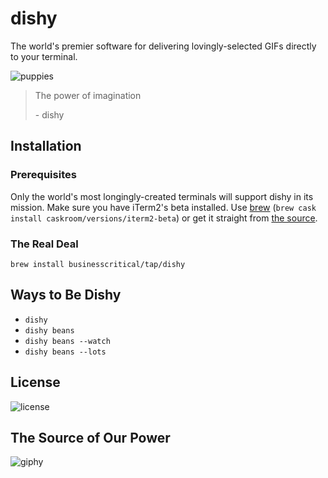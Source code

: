 # dishy

The world's premier software for delivering lovingly-selected GIFs directly to your terminal.

![puppies](https://cloud.githubusercontent.com/assets/407342/13480642/f3ed5018-e093-11e5-8a15-7f4f40dbd683.gif)

> The power of imagination
> 
> \- dishy

## Installation

### Prerequisites

Only the world's most longingly-created terminals will support dishy in its mission. Make sure you have iTerm2's beta installed. Use [brew](http://brew.sh/) (`brew cask install caskroom/versions/iterm2-beta`) or get it straight from [the source](https://www.iterm2.com/downloads.html).

### The Real Deal

`brew install businesscritical/tap/dishy`

## Ways to Be Dishy

- `dishy`
- `dishy beans`
- `dishy beans --watch`
- `dishy beans --lots`

## License

![license](https://cloud.githubusercontent.com/assets/407342/13480950/5400a908-e096-11e5-908c-fc67e3193091.gif)

## The Source of Our Power

![giphy](https://cloud.githubusercontent.com/assets/407342/13481125/ca171cc0-e097-11e5-8d90-41521637965f.gif)

